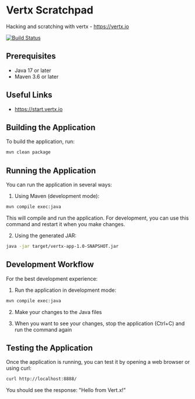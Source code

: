 # Vertx Scratchpad

Hacking and scratching with vertx - https://vertx.io

[![Build Status](https://github.com/roger/vertx/actions/workflows/maven.yml/badge.svg)](https://github.com/roger/vertx/actions/workflows/maven.yml)

## Prerequisites

- Java 17 or later
- Maven 3.6 or later

## Useful Links

- https://start.vertx.io

## Building the Application

To build the application, run:

```bash
mvn clean package
```

## Running the Application

You can run the application in several ways:

1. Using Maven (development mode):
```bash
mvn compile exec:java
```
This will compile and run the application. For development, you can use this command and restart it when you make changes.

2. Using the generated JAR:
```bash
java -jar target/vertx-app-1.0-SNAPSHOT.jar
```

## Development Workflow

For the best development experience:

1. Run the application in development mode:
```bash
mvn compile exec:java
```

2. Make your changes to the Java files

3. When you want to see your changes, stop the application (Ctrl+C) and run the command again

## Testing the Application

Once the application is running, you can test it by opening a web browser or using curl:

```bash
curl http://localhost:8888/
```

You should see the response: "Hello from Vert.x!" 